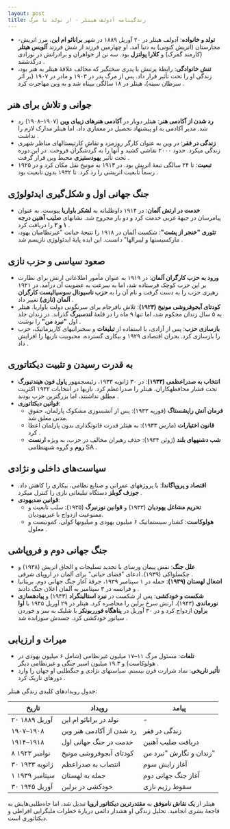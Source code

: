 ```yaml
---
layout: post
title: زندگینامه آدولف هیتلر - از تولد تا مرگ
---
```


- **تولد و خانواده**: آدولف هیتلر در ۲۰ آوریل ۱۸۸۹ در شهر **برانائو ام این**، مرز اتریش-مجارستان (اتریش کنونی) به دنیا آمد. او چهارمین فرزند از شش فرزند **آلویس هیتلر** (کارمند گمرک) و **کلارا پولتزل** بود. سه تن از خواهران و برادرانش در نوزادی درگذشتند .
- **تنش خانوادگی**: رابطهٔ پرتنش با پدری سختگیر که مخالف علاقهٔ هیتلر به هنر بود، زندگی او را تحت تأثیر قرار داد. پس از مرگ پدر در ۱۹۰۳ و مادر در ۱۹۰۷ (بر اثر سرطان سینه)، هیتلر در ۱۸ سالگی بیپناه شد و به وین مهاجرت کرد .

## جوانی و تلاش برای هنر
- **رد شدن از آکادمی هنر**: هیتلر دوبار در **آکادمی هنرهای زیبای وین** (۱۹۰۷–۱۹۰۸) رد شد. مدیر آکادمی به او پیشنهاد تحصیل در معماری داد، اما هیتلر مدارک لازم را نداشت .
- **زندگی در فقر**: در وین به عنوان کارگر روزمزد و نقاشِ کارتپستالهای مناظر شهری زندگی میکرد. حدود ۲۰۰۰ نقاشی کشید و آنها را به گردشگران فروخت. در این دوره تحت تأثیر **یهودستیزی** محیط وین قرار گرفت .
- **تبعیت**: تا ۲۴ سالگی تبعهٔ اتریش بود. در ۱۹۱۳ به مونیخ نقل مکان کرد و در ۱۹۲۵ رسماً تابعیت اتریشی را رد کرد. تا ۱۹۳۲ بدون تابعیت بود .

## جنگ جهانی اول و شکل‌گیری ایدئولوژی
- **خدمت در ارتش آلمان**: در ۱۹۱۴ داوطلبانه به **لشکر باواریا** پیوست. به عنوان پیامرسان در جبههٔ غربی خدمت کرد و دو بار مجروح شد. نشانهای **صلیب آهنین درجه ۱ و ۲** را دریافت کرد .
- **تئوری "خنجر از پشت"**: شکست آلمان در ۱۹۱۸ را نتیجهٔ خیانت "غیرنظامیان یهود، مارکسیستها و لیبرالها" دانست. این ایده پایهٔ ایدئولوژی نازیسم شد .

## صعود سیاسی و حزب نازی
- **ورود به حزب کارگران آلمان**: در ۱۹۱۹ به عنوان مأمور اطلاعاتی ارتش برای نظارت بر این حزب کوچک فرستاده شد، اما به سرعت به عضویت آن درآمد. در ۱۹۲۱ رهبری حزب را به دست گرفت و نام آن را به **حزب ناسیونال سوسیالیست کارگران آلمان (نازی)** تغییر داد .
- **کودتای آبجوفروشی مونیخ (۱۹۲۳)**: تلاش نافرجام برای سرنگونی دولت باواریا. هیتلر به ۵ سال زندان محکوم شد، اما تنها ۹ ماه را در قلعهٔ **لندسبرگ** گذراند. در زندان جلد اول **"نبرد من"** را نوشت .
- **بازسازی حزب**: پس از آزادی، با استفاده از **تبلیغات** و سخنرانیهای کاریزماتیک، حزب را بازسازی کرد. بحران اقتصادی ۱۹۲۹ و بیکاری گسترده، محبوبیت نازیها را افزایش داد .

## به قدرت رسیدن و تثبیت دیکتاتوری
- **انتخاب به صدراعظمی (۱۹۳۳)**: در ۳۰ ژانویه ۱۹۳۳، رئیسجمهور **پاول فون هیندنبورگ** تحت فشار محافظهکاران، هیتلر را صدراعظم کرد. نازیها در انتخابات ۱۹۳۲ اکثریت مطلق نداشتند، اما بزرگترین حزب بودند .
- **قوانین دیکتاتوری**:  
  - **فرمان آتش رایشستاگ** (فوریه ۱۹۳۳): پس از آتشسوزی مشکوک پارلمان، حقوق مدنی معلق شد.  
  - **قانون اختیارات** (مارس ۱۹۳۳): به هیتلر قدرت قانونگذاری بدون پارلمان اعطا کرد .  
  - **شب دشنههای بلند** (ژوئن ۱۹۳۴): حذف رهبران مخالف در حزب، به ویژه **ارنست روم** و گروه شبهنظامی SA .

## سیاست‌های داخلی و نژادی
- **اقتصاد و پروپاگاندا**: با پروژههای عمرانی و صنایع نظامی، بیکاری را کاهش داد. **جوزف گوبلز** دستگاه تبلیغاتی نازی را کنترل میکرد .
- **قوانین ضدیهودی**:  
  - **تحریم مشاغل یهودیان** (۱۹۳۳) و **قوانین نورنبرگ** (۱۹۳۵): سلب تابعیت و ممنوعیت ازدواج با غیریهودیان.  
  - **هولوکاست**: کشتار سیستماتیک ۶ میلیون یهودی و میلیونها کولی، کمونیست و معلول .

## جنگ جهانی دوم و فروپاشی
- **علل جنگ**: نقض پیمان ورسای با تجدید تسلیحات و الحاق اتریش (۱۹۳۸) و چکسلواکی (۱۹۳۹). ادعای "فضای حیاتی" برای آلمان در اروپای شرقی .
- **اشغال لهستان (۱۹۳۹)**: حمله در ۱ سپتامبر ۱۹۳۹، جرقهٔ آغاز جنگ جهانی دوم. بریتانیا و فرانسه در ۳ سپتامبر به آلمان اعلان جنگ دادند .
- **شکست و خودکشی**: پس از شکست در **نبرد استالینگراد** (۱۹۴۳) و **پیادهسازی نورماندی** (۱۹۴۴)، ارتش سرخ برلین را محاصره کرد. هیتلر در ۲۹ آوریل ۱۹۴۵ با **اوا براون** ازدواج کرد و در ۳۰ آوریل در **پناهگاه فورربونکر** با شلیک به سر و خوردن سیانور خودکشی کرد. جسدش سوزانده شد .

## میراث و ارزیابی
- **تلفات**: مسئول مرگ ۱۱–۱۷ میلیون غیرنظامی (شامل ۶ میلیون یهودی در هولوکاست) و ۱۹.۳ میلیون اسیر جنگی و غیرنظامی دیگر .
- **تأثیر تاریخی**: نماد شرارت قرن بیستم. سیاستهای نژادی و جنگطلبی او جهان را وارد دورهای تاریک کرد .

جدول رویدادهای کلیدی زندگی هیتلر:

| **تاریخ**       | **رویداد**                     | **پیامد**                     |
|------------------|--------------------------------|--------------------------------|
| ۲۰ آوریل ۱۸۸۹   | تولد در برانائو ام این         | -                              |
| ۱۹۰۷–۱۹۰۸       | رد شدن از آکادمی هنر وین       | زندگی در فقر                  |
| ۱۹۱۴–۱۹۱۸       | خدمت در جنگ جهانی اول          | دریافت صلیب آهنین             |
| ۸ نوامبر ۱۹۲۳   | کودتای آبجوفروشی مونیخ        | زندان و نگارش "نبرد من"       |
| ۳۰ ژانویه ۱۹۳۳  | انتصاب به صدراعظم             | آغاز رایش سوم                 |
| ۱ سپتامبر ۱۹۳۹  | حمله به لهستان                 | آغاز جنگ جهانی دوم            |
| ۳۰ آوریل ۱۹۴۵   | خودکشی در برلین               | سقوط رژیم نازی                |

هیتلر از **یک نقاش ناموفق** به **مقتدرترین دیکتاتور اروپا** تبدیل شد، اما جاه‌طلبی‌هایش به فاجعهٔ بشری انجامید. تحلیل زندگی او هشدار دائمی دربارهٔ خطرات ملیگرایی افراطی و دیکتاتوری است.
